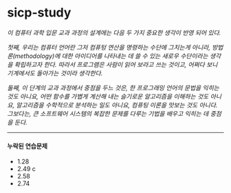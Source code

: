 # sicp-study   
*이 컴퓨터 과학 입문 교과 과정의 설계에는 다음 두 가지 중요한 생각이 반영 되어 있다.*  

*첫째, 우리는 컴퓨터 언어란 그저 컴퓨텅 연산을 명령하는 수단에 그치는게 아니라, 
방법론(methodology)에 대한 아이디어를 나타내는 데 쓸 수 있는 새로우 수단이라는 생각을 확립하고자 한다. 
따라서 프로그램은 사람이 읽어 보라고 쓰는 것이고, 어쩌다 보니 기계에서도 돌아가는 것이라 생각한다.* 

*둘째, 이 단계의 교과 과정에서 중점을 두느 것은, 한 프로그래밍 언어의 문법을 익히는 것도 아니요, 
어떤 함수를 가볍게 계산해 내는 슬기로운 알고리즘을 이해하는 것도 아니요, 알고리즘을 수학적으로 분석하는 일도 아니요, 
컴퓨팅 이론을 맛보는 것도 아니다. 그보다는, 큰 소프트웨어 시스템의 복잡한 문제를 다루는 기법을 배우고 익히는 데 중점을 둔다.*

--------  

#### 누락된 연습문제
- 1.28
- 2.49 c
- 2.58
- 2.74
